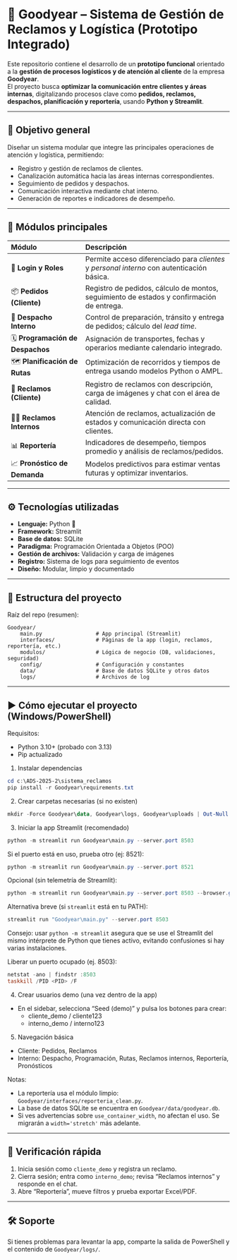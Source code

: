 # 🧾 Goodyear – Sistema de Gestión de Reclamos y Logística (Prototipo Integrado)

Este repositorio contiene el desarrollo de un **prototipo funcional** orientado a la **gestión de procesos logísticos y de atención al cliente** de la empresa **Goodyear**.  
El proyecto busca **optimizar la comunicación entre clientes y áreas internas**, digitalizando procesos clave como **pedidos, reclamos, despachos, planificación y reportería**, usando **Python y Streamlit**.

---

## 🚀 Objetivo general

Diseñar un sistema modular que integre las principales operaciones de atención y logística, permitiendo:
- Registro y gestión de reclamos de clientes.
- Canalización automática hacia las áreas internas correspondientes.
- Seguimiento de pedidos y despachos.
- Comunicación interactiva mediante chat interno.
- Generación de reportes e indicadores de desempeño.

---

## 🧩 Módulos principales

| Módulo | Descripción |
|:-------|:-------------|
| 🔐 **Login y Roles** | Permite acceso diferenciado para *clientes* y *personal interno* con autenticación básica. |
| 📦 **Pedidos (Cliente)** | Registro de pedidos, cálculo de montos, seguimiento de estados y confirmación de entrega. |
| 🚚 **Despacho Interno** | Control de preparación, tránsito y entrega de pedidos; cálculo del *lead time*. |
| 🗓️ **Programación de Despachos** | Asignación de transportes, fechas y operarios mediante calendario integrado. |
| 🗺️ **Planificación de Rutas** | Optimización de recorridos y tiempos de entrega usando modelos Python o AMPL. |
| 🧾 **Reclamos (Cliente)** | Registro de reclamos con descripción, carga de imágenes y chat con el área de calidad. |
| 🧑‍🔧 **Reclamos Internos** | Atención de reclamos, actualización de estados y comunicación directa con clientes. |
| 📊 **Reportería** | Indicadores de desempeño, tiempos promedio y análisis de reclamos/pedidos. |
| 📈 **Pronóstico de Demanda** | Modelos predictivos para estimar ventas futuras y optimizar inventarios. |

---

## ⚙️ Tecnologías utilizadas

- **Lenguaje:** Python 🐍  
- **Framework:** Streamlit  
- **Base de datos:** SQLite  
- **Paradigma:** Programación Orientada a Objetos (POO)  
- **Gestión de archivos:** Validación y carga de imágenes  
- **Registro:** Sistema de logs para seguimiento de eventos  
- **Diseño:** Modular, limpio y documentado  

---

## 🧱 Estructura del proyecto

Raíz del repo (resumen):

```
Goodyear/
	main.py                 # App principal (Streamlit)
	interfaces/             # Páginas de la app (login, reclamos, reportería, etc.)
	modulos/                # Lógica de negocio (DB, validaciones, seguridad)
	config/                 # Configuración y constantes
	data/                   # Base de datos SQLite y otros datos
	logs/                   # Archivos de log
```

---

## ▶️ Cómo ejecutar el proyecto (Windows/PowerShell)

Requisitos:
- Python 3.10+ (probado con 3.13)
- Pip actualizado

1) Instalar dependencias

```powershell
cd c:\ADS-2025-2\sistema_reclamos
pip install -r Goodyear\requirements.txt
```

2) Crear carpetas necesarias (si no existen)

```powershell
mkdir -Force Goodyear\data, Goodyear\logs, Goodyear\uploads | Out-Null
```

3) Iniciar la app Streamlit (recomendado)

```powershell
python -m streamlit run Goodyear\main.py --server.port 8503
```

Si el puerto está en uso, prueba otro (ej: 8521):

```powershell
python -m streamlit run Goodyear\main.py --server.port 8521
```

Opcional (sin telemetría de Streamlit):

```powershell
python -m streamlit run Goodyear\main.py --server.port 8503 --browser.gatherUsageStats false
```

Alternativa breve (si `streamlit` está en tu PATH):

```powershell
streamlit run "Goodyear\main.py" --server.port 8503
```

Consejo: usar `python -m streamlit` asegura que se use el Streamlit del mismo intérprete de Python que tienes activo, evitando confusiones si hay varias instalaciones.

Liberar un puerto ocupado (ej. 8503):

```powershell
netstat -ano | findstr :8503
taskkill /PID <PID> /F
```

4) Crear usuarios demo (una vez dentro de la app)
- En el sidebar, selecciona “Seed (demo)” y pulsa los botones para crear:
	- cliente_demo / cliente123
	- interno_demo / interno123

5) Navegación básica
- Cliente: Pedidos, Reclamos
- Interno: Despacho, Programación, Rutas, Reclamos internos, Reportería, Pronósticos

Notas:
- La reportería usa el módulo limpio: `Goodyear/interfaces/reporteria_clean.py`.
- La base de datos SQLite se encuentra en `Goodyear/data/goodyear.db`.
- Si ves advertencias sobre `use_container_width`, no afectan el uso. Se migrarán a `width='stretch'` más adelante.

---

## 🧪 Verificación rápida

1) Inicia sesión como `cliente_demo` y registra un reclamo.
2) Cierra sesión; entra como `interno_demo`; revisa “Reclamos internos” y responde en el chat.
3) Abre “Reportería”, mueve filtros y prueba exportar Excel/PDF.

---

## 🛠️ Soporte

Si tienes problemas para levantar la app, comparte la salida de PowerShell y el contenido de `Goodyear/logs/`.